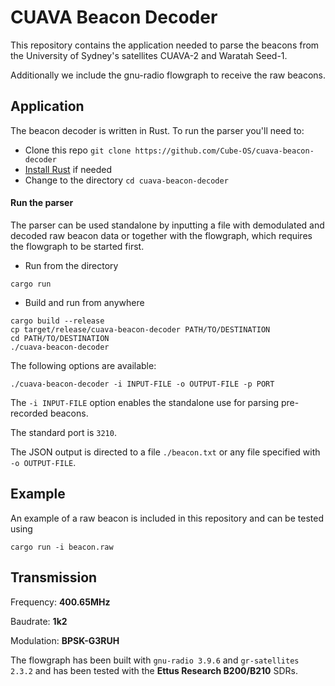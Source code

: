 # CUAVA Beacon Decoder

This repository contains the application needed to parse the beacons from the University of Sydney's satellites CUAVA-2 and Waratah Seed-1. 

Additionally we include the gnu-radio flowgraph to receive the raw beacons.

## Application

The beacon decoder is written in Rust. To run the parser you'll need to:

- Clone this repo `git clone https://github.com/Cube-OS/cuava-beacon-decoder`
- [Install Rust](https://www.rust-lang.org/tools/install) if needed
- Change to the directory `cd cuava-beacon-decoder`

#### Run the parser

The parser can be used standalone by inputting a file with demodulated and decoded raw beacon data or together with the flowgraph, which requires the flowgraph to be started first.

- Run from the directory
```
cargo run
```
- Build and run from anywhere
```
cargo build --release
cp target/release/cuava-beacon-decoder PATH/TO/DESTINATION
cd PATH/TO/DESTINATION
./cuava-beacon-decoder
```

The following options are available:

```
./cuava-beacon-decoder -i INPUT-FILE -o OUTPUT-FILE -p PORT
```
The `-i INPUT-FILE` option enables the standalone use for parsing pre-recorded beacons.

The standard port is `3210`.

The JSON output is directed to a file `./beacon.txt` or any file specified with `-o OUTPUT-FILE`.

## Example

An example of a raw beacon is included in this repository and can be tested using
```
cargo run -i beacon.raw
```

## Transmission

Frequency: __400.65MHz__

Baudrate: __1k2__

Modulation: __BPSK-G3RUH__

The flowgraph has been built with `gnu-radio 3.9.6` and `gr-satellites 2.3.2` and has been tested with the __Ettus Research B200/B210__ SDRs.